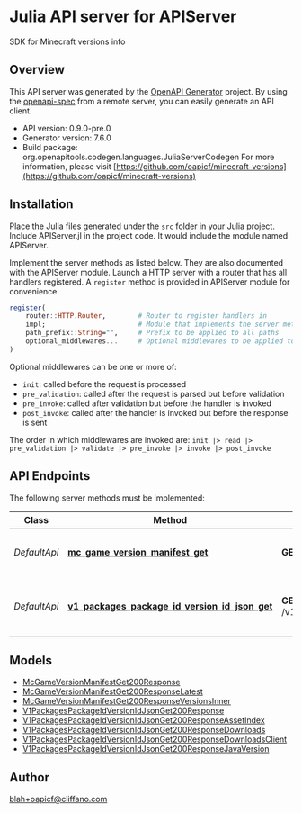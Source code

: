 # Julia API server for APIServer

SDK for Minecraft versions info

## Overview
This API server was generated by the [OpenAPI Generator](https://openapi-generator.tech) project.  By using the [openapi-spec](https://openapis.org) from a remote server, you can easily generate an API client.

- API version: 0.9.0-pre.0
- Generator version: 7.6.0
- Build package: org.openapitools.codegen.languages.JuliaServerCodegen
For more information, please visit [https://github.com/oapicf/minecraft-versions](https://github.com/oapicf/minecraft-versions)


## Installation
Place the Julia files generated under the `src` folder in your Julia project. Include APIServer.jl in the project code.
It would include the module named APIServer.

Implement the server methods as listed below. They are also documented with the APIServer module.
Launch a HTTP server with a router that has all handlers registered. A `register` method is provided in APIServer module for convenience.

```julia
register(
    router::HTTP.Router,        # Router to register handlers in
    impl;                       # Module that implements the server methods
    path_prefix::String="",     # Prefix to be applied to all paths
    optional_middlewares...     # Optional middlewares to be applied to all handlers
)
```

Optional middlewares can be one or more of:
- `init`: called before the request is processed
- `pre_validation`: called after the request is parsed but before validation
- `pre_invoke`: called after validation but before the handler is invoked
- `post_invoke`: called after the handler is invoked but before the response is sent

The order in which middlewares are invoked are:
`init |> read |> pre_validation |> validate |> pre_invoke |> invoke |> post_invoke`


## API Endpoints

The following server methods must be implemented:

Class | Method | HTTP request | Description
------------ | ------------- | ------------- | -------------
*DefaultApi* | [**mc_game_version_manifest_get**](docs/DefaultApi.md#mc_game_version_manifest_get) | **GET** /mc/game/version_manifest | Get Minecraft version manifest
*DefaultApi* | [**v1_packages_package_id_version_id_json_get**](docs/DefaultApi.md#v1_packages_package_id_version_id_json_get) | **GET** /v1/packages/{packageId}/{versionId}.json | Get Minecraft version package details



## Models

 - [McGameVersionManifestGet200Response](docs/McGameVersionManifestGet200Response.md)
 - [McGameVersionManifestGet200ResponseLatest](docs/McGameVersionManifestGet200ResponseLatest.md)
 - [McGameVersionManifestGet200ResponseVersionsInner](docs/McGameVersionManifestGet200ResponseVersionsInner.md)
 - [V1PackagesPackageIdVersionIdJsonGet200Response](docs/V1PackagesPackageIdVersionIdJsonGet200Response.md)
 - [V1PackagesPackageIdVersionIdJsonGet200ResponseAssetIndex](docs/V1PackagesPackageIdVersionIdJsonGet200ResponseAssetIndex.md)
 - [V1PackagesPackageIdVersionIdJsonGet200ResponseDownloads](docs/V1PackagesPackageIdVersionIdJsonGet200ResponseDownloads.md)
 - [V1PackagesPackageIdVersionIdJsonGet200ResponseDownloadsClient](docs/V1PackagesPackageIdVersionIdJsonGet200ResponseDownloadsClient.md)
 - [V1PackagesPackageIdVersionIdJsonGet200ResponseJavaVersion](docs/V1PackagesPackageIdVersionIdJsonGet200ResponseJavaVersion.md)



## Author

blah+oapicf@cliffano.com

